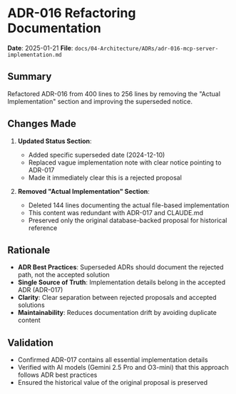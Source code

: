 # ADR-016 Refactoring Documentation

**Date**: 2025-01-21
**File**: `docs/04-Architecture/ADRs/adr-016-mcp-server-implementation.md`

## Summary

Refactored ADR-016 from 400 lines to 256 lines by removing the "Actual Implementation" section and improving the superseded notice.

## Changes Made

1. **Updated Status Section**:
   - Added specific superseded date (2024-12-10)
   - Replaced vague implementation note with clear notice pointing to ADR-017
   - Made it immediately clear this is a rejected proposal

2. **Removed "Actual Implementation" Section**:
   - Deleted 144 lines documenting the actual file-based implementation
   - This content was redundant with ADR-017 and CLAUDE.md
   - Preserved only the original database-backed proposal for historical reference

## Rationale

- **ADR Best Practices**: Superseded ADRs should document the rejected path, not the accepted solution
- **Single Source of Truth**: Implementation details belong in the accepted ADR (ADR-017)
- **Clarity**: Clear separation between rejected proposals and accepted solutions
- **Maintainability**: Reduces documentation drift by avoiding duplicate content

## Validation

- Confirmed ADR-017 contains all essential implementation details
- Verified with AI models (Gemini 2.5 Pro and O3-mini) that this approach follows ADR best practices
- Ensured the historical value of the original proposal is preserved
